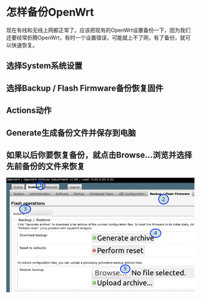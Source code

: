 # 怎样备份OpenWrt

现在有线和无线上网都正常了。应该把现有的OpenWrt设置备份一下，因为我们还要经常折腾OpenWrt，有时一个设置错误，可能就上不了网，有了备份，就可以快速恢复。

## 选择System系统设置
## 选择Backup / Flash Firmware备份恢复固件
## Actions动作
## Generate生成备份文件并保存到电脑
## 如果以后你要恢复备份，就点击Browse...浏览并选择先前备份的文件来恢复
![](images/2.5.backup-config.png)
